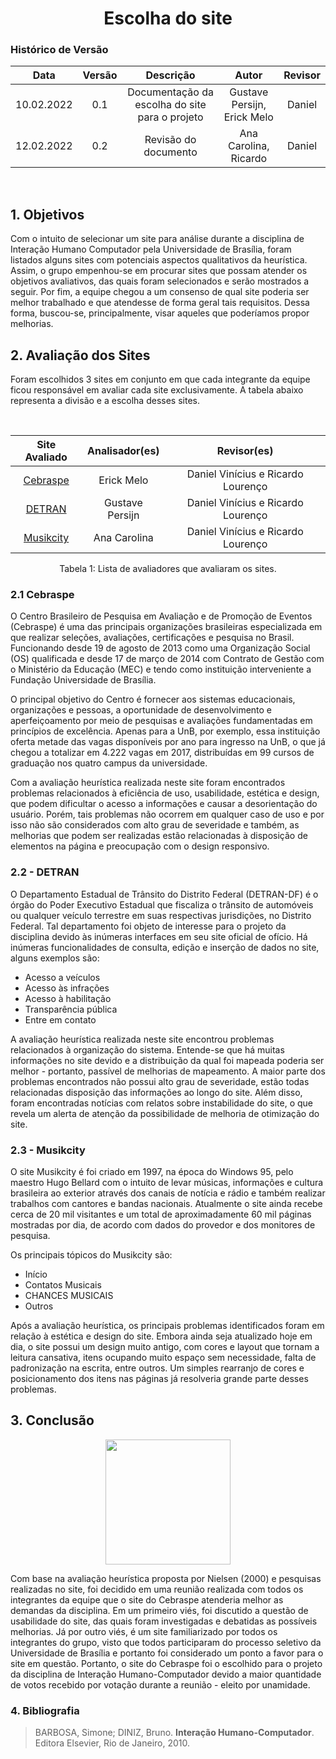 # <center> Escolha do site

### Histórico de Versão

|    Data    | Versão |                   Descrição                    |            Autor            | Revisor |
| :--------: | :----: | :--------------------------------------------: | :-------------------------: | :-----: |
| 10.02.2022 |  0.1   | Documentação da escolha do site para o projeto | Gustave Persijn, Erick Melo | Daniel  |
| 12.02.2022 |  0.2   |              Revisão do documento              |    Ana Carolina, Ricardo    | Daniel  |

  </br>
 
## 1. Objetivos

Com o intuito de selecionar um site para análise durante a disciplina de Interação Humano Computador pela Universidade de Brasília, foram listados alguns sites com potenciais aspectos qualitativos da heurística. Assim, o grupo empenhou-se em procurar sites que possam atender os objetivos avaliativos, das quais foram selecionados e serão mostrados a seguir. Por fim, a equipe chegou a um consenso de qual site poderia ser melhor trabalhado e que atendesse de forma geral tais requisitos. Dessa forma, buscou-se, principalmente, visar aqueles que poderíamos propor melhorias.

## 2. Avaliação dos Sites

Foram escolhidos 3 sites em conjunto em que cada integrante da equipe ficou responsável em avaliar cada site exclusivamente. A tabela abaixo representa a divisão e a escolha desses sites.

</br>

<center>
 
| Site Avaliado      | Analisador(es) | Revisor(es) |         
|:----------:|:------:| :------: |
| [Cebraspe](https://www.cebraspe.org.br/)  | Erick Melo | Daniel Vinícius e Ricardo Lourenço|
| [DETRAN](http://www.detran.df.gov.br/) | Gustave Persijn | Daniel Vinícius e Ricardo Lourenço | 
| [Musikcity](https://musikcity.mus.br/)  | Ana Carolina | Daniel Vinícius e Ricardo Lourenço |

</center>

<center> <figcaption>Tabela 1: Lista de avaliadores que avaliaram os sites.</figcaption> </center>

### 2.1 Cebraspe

O Centro Brasileiro de Pesquisa em Avaliação e de Promoção de Eventos (Cebraspe) é uma das principais organizações brasileiras especializada em que realizar seleções, avaliações, certificações e pesquisa no Brasil. Funcionando desde 19 de agosto de 2013 como uma Organização Social (OS) qualificada e desde 17 de março de 2014 com Contrato de Gestão com o Ministério da Educação (MEC) e tendo como instituição interveniente a Fundação Universidade de Brasília.

O principal objetivo do Centro é fornecer aos sistemas educacionais, organizações e pessoas, a oportunidade de desenvolvimento e aperfeiçoamento por meio de pesquisas e avaliações fundamentadas em princípios de excelência. Apenas para a UnB, por exemplo, essa instituição oferta metade das vagas disponíveis por ano para ingresso na UnB, o que já chegou a totalizar em 4.222 vagas em 2017, distribuídas em 99 cursos de graduação nos quatro campus da universidade.

Com a avaliação heurística realizada neste site foram encontrados problemas relacionados à eficiência de uso, usabilidade, estética e design, que podem dificultar o acesso a informações e causar a desorientação do usuário. Porém, tais problemas não ocorrem em qualquer caso de uso e por isso não são considerados com alto grau de severidade e também, as melhorias que podem ser realizadas estão relacionadas à disposição de elementos na página e preocupação com o design responsivo.

### 2.2 - DETRAN

O Departamento Estadual de Trânsito do Distrito Federal (DETRAN-DF) é o órgão do Poder Executivo Estadual que fiscaliza o trânsito de automóveis ou qualquer veículo terrestre em suas respectivas jurisdições, no Distrito Federal. Tal departamento foi objeto de interesse para o projeto da disciplina devido às inúmeras interfaces em seu site oficial de ofício. Há inúmeras funcionalidades de consulta, edição e inserção de dados no site, alguns exemplos são:

- Acesso a veículos
- Acesso às infrações
- Acesso à habilitação
- Transparência pública
- Entre em contato

A avaliação heurística realizada neste site encontrou problemas relacionados à organização do sistema. Entende-se que há muitas informações no site devido e a distribuição da qual foi mapeada poderia ser melhor - portanto, passível de melhorias de mapeamento. A maior parte dos problemas encontrados não possui alto grau de severidade, estão todas relacionadas disposição das informações ao longo do site. Além disso, foram encontradas notícias com relatos sobre instabilidade do site, o que revela um alerta de atenção da possibilidade de melhoria de otimização do site.

### 2.3 - Musikcity

O site Musikcity é foi criado em 1997, na época do Windows 95, pelo maestro Hugo Bellard com o intuito de levar músicas, informações e cultura brasileira ao exterior através dos canais de notícia e rádio e também realizar trabalhos com cantores e bandas nacionais. Atualmente o site ainda recebe cerca de 20 mil visitantes e um total de aproximadamente 60 mil páginas mostradas por dia, de acordo com dados do provedor e dos monitores de pesquisa.

Os principais tópicos do Musikcity são:

- Início
- Contatos Musicais
- CHANCES MUSICAIS
- Outros

Após a avaliação heurística, os principais problemas identificados foram em relação à estética e design do site. Embora ainda seja atualizado hoje em dia, o site possui um design muito antigo, com cores e layout que tornam a leitura cansativa, itens ocupando muito espaço sem necessidade, falta de padronização na escrita, entre outros. Um simples rearranjo de cores e posicionamento dos itens nas páginas já resolveria grande parte desses problemas.

## 3. Conclusão

 <p align="center">
  <img width="200" src="https://user-images.githubusercontent.com/49570180/152347553-5572f49d-7442-4694-a847-179c1c14719e.png">
</p>

Com base na avaliação heurística proposta por Nielsen (2000) e pesquisas realizadas no site, foi decidido em uma reunião realizada com todos os integrantes da equipe que o site do Cebraspe atenderia melhor as demandas da disciplina. Em um primeiro viés, foi discutido a questão de usabilidade do site, das quais foram investigadas e debatidas as possíveis melhorias. Já por outro viés, é um site familiarizado por todos os integrantes do grupo, visto que todos participaram do processo seletivo da Universidade de Brasília e portanto foi considerado um ponto a favor para o site em questão.
Portanto, o site do Cebraspe foi o escolhido para o projeto da disciplina de Interação Humano-Computador devido a maior quantidade de votos recebido por votação durante a reunião - eleito por unamidade.

### 4. Bibliografia

> BARBOSA, Simone; DINIZ, Bruno. **Interação Humano-Computador**. Editora Elsevier, Rio de Janeiro, 2010.
